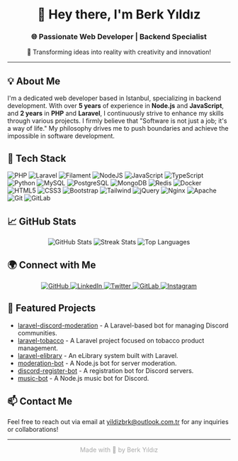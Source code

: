 <div align="center">
<h1>👋 Hey there, I'm Berk Yıldız</h1>
<h3>🌐 Passionate Web Developer | Backend Specialist</h3>
<p>🚀 Transforming ideas into reality with creativity and innovation!</p>
</div>

---

## 💡 About Me
I'm a dedicated web developer based in Istanbul, specializing in backend development. With over **5 years** of experience in **Node.js** and **JavaScript**, and **2 years** in **PHP** and **Laravel**, I continuously strive to enhance my skills through various projects. I firmly believe that "Software is not just a job; it's a way of life." My philosophy drives me to push boundaries and achieve the impossible in software development.

## 🔧 Tech Stack
![PHP](https://img.shields.io/badge/php-%23777BB4.svg?style=for-the-badge&logo=php&logoColor=white)
![Laravel](https://img.shields.io/badge/laravel-%23FF2D20.svg?style=for-the-badge&logo=laravel&logoColor=white)
![Filament](https://img.shields.io/badge/filament-%23000000.svg?style=for-the-badge&logo=filament&logoColor=white)
![NodeJS](https://img.shields.io/badge/node.js-6DA55F?style=for-the-badge&logo=node.js&logoColor=white)
![JavaScript](https://img.shields.io/badge/javascript-%23323330.svg?style=for-the-badge&logo=javascript&logoColor=%23F7DF1E)
![TypeScript](https://img.shields.io/badge/typescript-%23007ACC.svg?style=for-the-badge&logo=typescript&logoColor=white)
![Python](https://img.shields.io/badge/python-3670A0?style=for-the-badge&logo=python&logoColor=ffdd54)
![MySQL](https://img.shields.io/badge/mysql-%23000.svg?style=for-the-badge&logo=mysql&logoColor=white)
![PostgreSQL](https://img.shields.io/badge/postgresql-%23316192.svg?style=for-the-badge&logo=postgresql&logoColor=white)
![MongoDB](https://img.shields.io/badge/mongodb-%2347A248.svg?style=for-the-badge&logo=mongodb&logoColor=white)
![Redis](https://img.shields.io/badge/redis-%E40000.svg?style=for-the-badge&logo=redis&logoColor=white)
![Docker](https://img.shields.io/badge/docker-%232496ED.svg?style=for-the-badge&logo=docker&logoColor=white)
![HTML5](https://img.shields.io/badge/html5-%23E34F26.svg?style=for-the-badge&logo=html5&logoColor=white)
![CSS3](https://img.shields.io/badge/css3-%231572B6.svg?style=for-the-badge&logo=css3&logoColor=white)
![Bootstrap](https://img.shields.io/badge/bootstrap-%237952B3.svg?style=for-the-badge&logo=bootstrap&logoColor=white)
![Tailwind](https://img.shields.io/badge/tailwindcss-%234B5563.svg?style=for-the-badge&logo=tailwind-css&logoColor=white)
![jQuery](https://img.shields.io/badge/jquery-%23052C5C.svg?style=for-the-badge&logo=jquery&logoColor=white)
![Nginx](https://img.shields.io/badge/nginx-%23009639.svg?style=for-the-badge&logo=nginx&logoColor=white)
![Apache](https://img.shields.io/badge/apache-%23D42029.svg?style=for-the-badge&logo=apache&logoColor=white)
![Git](https://img.shields.io/badge/git-scm.svg?style=for-the-badge&logo=git&logoColor=white)
![GitLab](https://img.shields.io/badge/gitlab-330F63.svg?style=for-the-badge&logo=gitlab&logoColor=white)

## 📈 GitHub Stats
<div align="center">
<img src="https://github-readme-stats.vercel.app/api?username=devxathena&theme=dark&hide_border=false&include_all_commits=true&count_private=false" alt="GitHub Stats">
<img src="https://github-readme-streak-stats.herokuapp.com/?user=devxathena&theme=dark&hide_border=false" alt="Streak Stats">
<img src="https://github-readme-stats.vercel.app/api/top-langs/?username=devxathena&theme=dark&hide_border=false&include_all_commits=true&count_private=true&layout=compact" alt="Top Languages">
</div>

## 🌍 Connect with Me
<div align="center">
<a href="https://github.com/devxathena" target="_blank">
    <img src="https://img.shields.io/badge/github-%2324292e.svg?&style=for-the-badge&logo=github&logoColor=white" alt="GitHub"/>
</a>
<a href="https://linkedin.com/in/yildizbrk" target="_blank">
    <img src="https://img.shields.io/badge/linkedin-%231E77B5.svg?&style=for-the-badge&logo=linkedin&logoColor=white" alt="LinkedIn"/>
</a>
<a href="https://twitter.com/berkxathena" target="_blank">
    <img src="https://img.shields.io/badge/twitter-%2300acee.svg?&style=for-the-badge&logo=twitter&logoColor=white" alt="Twitter"/>
</a>
<a href="https://gitlab.com/devxathena" target="_blank">
    <img src="https://img.shields.io/badge/gitlab-330F63.svg?&style=for-the-badge&logo=gitlab&logoColor=white" alt="GitLab"/>
</a>
<a href="https://instagram.com/xathenagram" target="_blank">
    <img src="https://img.shields.io/badge/instagram-%23000000.svg?&style=for-the-badge&logo=instagram&logoColor=white" alt="Instagram"/>
</a>
</div>

## 🌟 Featured Projects
- [laravel-discord-moderation](https://github.com/devxathena/laravel-discord-moderation) - A Laravel-based bot for managing Discord communities.
- [laravel-tobacco](https://github.com/devxathena/laravel-tobacco) - A Laravel project focused on tobacco product management.
- [laravel-elibrary](https://github.com/devxathena/laravel-elibrary) - An eLibrary system built with Laravel.
- [moderation-bot](https://github.com/devxathena/moderation-bot) - A Node.js bot for server moderation.
- [discord-register-bot](https://github.com/devxathena/discord-register-bot) - A registration bot for Discord servers.
- [music-bot](https://github.com/devxathena/music-bot) - A Node.js music bot for Discord.

## 📫 Contact Me
Feel free to reach out via email at [yildizbrk@outlook.com.tr](mailto:yildizbrk@outlook.com.tr) for any inquiries or collaborations!

---

<div align="center" style="color: darkgrey;">
    Made with 💜 by Berk Yıldız
</div>
